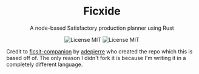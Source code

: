<h1 align="center">Ficxide</h1>

<p align="center">A node-based Satisfactory production planner using Rust</p>

<div align="center">
    <img src="https://badgen.net/badge/Rust/2021" alt="License MIT">
    <img src="https://badgen.net/badge/license/MIT/orange" alt="License MIT">
</div>

Credit to [ficsit-companion](https://github.com/adepierre/ficsit-companion/tree/main) by [adepierre](https://github.com/adepierre) who created the repo which this is based off of. The only reason I didn't fork it is because I'm writing it in a completely different language.
